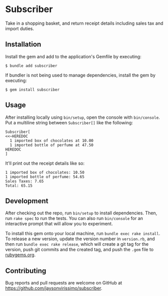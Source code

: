 # Subscriber

Take in a shopping basket, and return receipt details including sales tax and import duties.

## Installation

Install the gem and add to the application's Gemfile by executing:

    $ bundle add subscriber

If bundler is not being used to manage dependencies, install the gem by executing:

    $ gem install subscriber

## Usage

After installing locally using `bin/setup`, open the console with `bin/console`.
Put a multiline string between `Subscriber[]` like the following:
```
Subscriber[
<<~HEREDOC
  1 imported box of chocolates at 10.00
  1 imported bottle of perfume at 47.50
HEREDOC
]
```
It'll print out the receipt details like so:
```
1 imported box of chocolates: 10.50
1 imported bottle of perfume: 54.65
Sales Taxes: 7.65
Total: 65.15
```

## Development

After checking out the repo, run `bin/setup` to install dependencies. Then, run `rake spec` to run the tests. You can also run `bin/console` for an interactive prompt that will allow you to experiment.

To install this gem onto your local machine, run `bundle exec rake install`. To release a new version, update the version number in `version.rb`, and then run `bundle exec rake release`, which will create a git tag for the version, push git commits and the created tag, and push the `.gem` file to [rubygems.org](https://rubygems.org).

## Contributing

Bug reports and pull requests are welcome on GitHub at https://github.com/jaysonvirissimo/subscriber.
